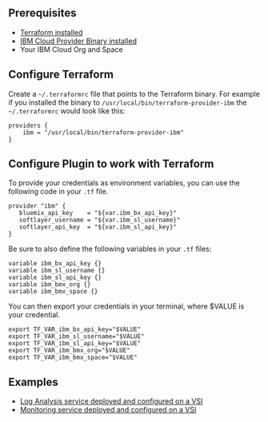 ## Prerequisites  
- [Terraform installed](https://www.terraform.io/intro/getting-started/install.html)
- [IBM Cloud Provider Binary installed](https://github.com/IBM-Cloud/terraform-provider-ibm/releases)
- Your IBM Cloud Org and Space

## Configure Terraform  
Create a `~/.terraformrc` file that points to the Terraform binary. For example if you installed the binary to `/usr/local/bin/terraform-provider-ibm` the `~/.terraformrc` would look like this:

```
providers {
    ibm = "/usr/local/bin/terraform-provider-ibm"
}
```

## Configure Plugin to work with Terraform  
To provide your credentials as environment variables, you can use the following code in your `.tf` file.

```
provider "ibm" {
   bluemix_api_key    = "${var.ibm_bx_api_key}"
   softlayer_username = "${var.ibm_sl_username}"
   softlayer_api_key  = "${var.ibm_sl_api_key}"
}
```

Be sure to also define the following variables in your `.tf` files:

```
variable ibm_bx_api_key {}
variable ibm_sl_username {}
variable ibm_sl_api_key {}
variable ibm_bmx_org {}
variable ibm_bmx_space {}
```

You can then export your credentials in your terminal, where $VALUE is your credential.

```
export TF_VAR_ibm_bx_api_key="$VALUE"
export TF_VAR_ibm_sl_username="$VALUE"
export TF_VAR_ibm_sl_api_key="$VALUE"
export TF_VAR_ibm_bmx_org="$VALUE"
export TF_VAR_ibm_bmx_space="$VALUE"
```

## Examples

- [Log Analysis service deployed and configured on a VSI](LogAnalysisVSI/README.md)
- [Monitoring service deployed and configured on a VSI](MonitoringVSI/README.md)
